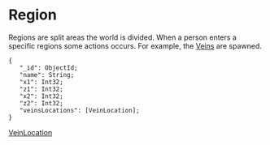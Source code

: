 # Region

Regions are split areas the world is divided. When a person enters a specific regions some
actions occurs. For example, the [Veins](../gathering/main.md) are spawned.

```
{
   "_id": ObjectId;
   "name": String;
   "x1": Int32;
   "z1": Int32;
   "x2": Int32;
   "z2": Int32;
   "veinsLocations": [VeinLocation];
}
```

[VeinLocation](../gathering/main.md#veinlocation)